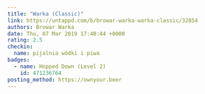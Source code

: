 ```yaml
---
title: "Warka (Classic)"
link: https://untappd.com/b/browar-warka-warka-classic/32854
authors: Browar Warka
date: Thu, 07 Mar 2019 17:40:44 +0000
rating: 2.5
checkin:
  name: pijalnia wódki i piwa
badges:
  - name: Hopped Down (Level 2)
    id: 471236764
posting_method: https://ownyour.beer
---
```

